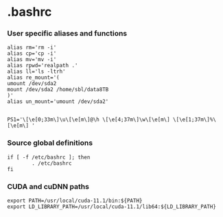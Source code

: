 # .bashrc

### User specific aliases and functions
```
alias rm='rm -i'
alias cp='cp -i'
alias mv='mv -i'
alias rpwd='realpath .'
alias ll='ls -ltrh'
alias re_mount='(
umount /dev/sda2
mount /dev/sda2 /home/sbl/data8TB
)'
alias un_mount='umount /dev/sda2'


PS1='\[\e[0;33m\]\u\[\e[m\]@\h \[\e[4;37m\]\w\[\e[m\] \[\e[1;37m\]%\[\e[m\] '
```

### Source global definitions
```
if [ -f /etc/bashrc ]; then
        . /etc/bashrc
fi
```

### CUDA and cuDNN paths
```
export PATH=/usr/local/cuda-11.1/bin:${PATH}
export LD_LIBRARY_PATH=/usr/local/cuda-11.1/lib64:${LD_LIBRARY_PATH}
```
